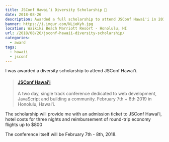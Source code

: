 ```yaml
---
title: JSConf Hawai’i Diversity Scholarship 🌺
date: 2018-08-26
description: Awarded a full scholarship to attend JSConf Hawai'i in 2019.
banner: https://i.imgur.com/NLjoKyh.jpg
location: Waikiki Beach Marriott Resort - Honolulu, HI
url: /2018/08/26/jsconf-hawaii-diversity-scholarship/
categories:
  - award
tags:
  - hawaii
  - jsconf
---
```


I was awarded a diversity scholarship to attend JSConf Hawai'i.

<blockquote class="embedly-card"><h4><a href="https://www.jsconfhi.com/">JSConf Hawaiʻi</a></h4><p>A two day, single track conference dedicated to web development, JavaScript and building a community. February 7th + 8th 2019 in Honolulu, Hawaiʻi.</p></blockquote>
<script async src="//cdn.embedly.com/widgets/platform.js" charset="UTF-8"></script>

The scholarship will provide me with an admission ticket to JSConf Hawai’i, hotel costs for three nights and reimbursement of round-trip economy flights up to $800

The conference itself will be February 7th - 8th, 2018.
